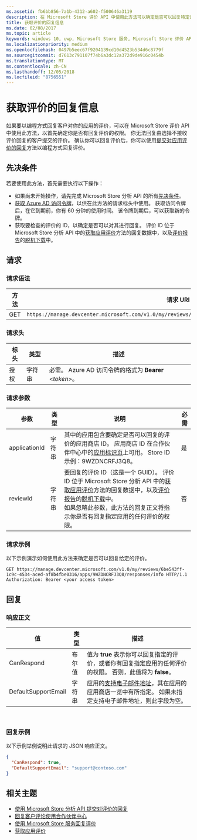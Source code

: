 ```yaml
---
ms.assetid: fb6bb856-7a1b-4312-a602-f500646a3119
description: 在 Microsoft Store 评价 API 中使用此方法可以确定是否可以回复特定评价，或者是否可以回复针对给定应用的任何评价。
title: 获取评价的回复信息
ms.date: 02/08/2017
ms.topic: article
keywords: windows 10, uwp, Microsoft Store 服务, Microsoft Store 评价 API, 回复信息
ms.localizationpriority: medium
ms.openlocfilehash: 0497b5eec67f9204139cd10d4523b534d6c8779f
ms.sourcegitcommit: d7613c791107f74b6a3dc12a372d9de916c0454b
ms.translationtype: MT
ms.contentlocale: zh-CN
ms.lasthandoff: 12/05/2018
ms.locfileid: "8756551"
---
```

# <a name="get-response-info-for-reviews"></a>获取评价的回复信息

如果要以编程方式回复客户对你的应用的评价，可以在 Microsoft Store 评价 API 中使用此方法，以首先确定你是否有回复评价的权限。 你无法回复由选择不接收评价回复的客户提交的评价。 确认你可以回复评价后，你可以使用[提交对应用评价的回复](submit-responses-to-app-reviews.md)方法以编程方式回复评价。


## <a name="prerequisites"></a>先决条件

若要使用此方法，首先需要执行以下操作：

* 如果尚未开始操作，请先完成 Microsoft Store 分析 API 的所有[先决条件](respond-to-reviews-using-windows-store-services.md#prerequisites)。
* [获取 Azure AD 访问令牌](respond-to-reviews-using-windows-store-services.md#obtain-an-azure-ad-access-token)，以供在此方法的请求标头中使用。 获取访问令牌后，在它到期前，你有 60 分钟的使用时间。 该令牌到期后，可以获取新的令牌。
* 获取要检查的评价的 ID，以确定是否可以对其进行回复。 评价 ID 位于 Microsoft Store 分析 API 中的[获取应用评价](get-app-reviews.md)方法的回复数据中，以及[评价报告](../publish/reviews-report.md)的[脱机下载](../publish/download-analytic-reports.md)中。

## <a name="request"></a>请求


### <a name="request-syntax"></a>请求语法

| 方法 | 请求 URI                                                      |
|--------|------------------------------------------------------------------|
| GET    | ```https://manage.devcenter.microsoft.com/v1.0/my/reviews/{reviewId}/apps/{applicationId}/responses/info``` |


### <a name="request-header"></a>请求头

| 标头        | 类型   | 描述                                                                 |
|---------------|--------|-----------------------------------------------------------------------------|
| 授权 | 字符串 | 必需。 Azure AD 访问令牌的格式为 **Bearer** &lt;*token*&gt;。 |


### <a name="request-parameters"></a>请求参数

| 参数        | 类型   | 说明                                     |  必需  |
|---------------|--------|--------------------------------------------------|--------------|
| applicationId | 字符串 | 其中的应用包含要确定是否可以回复的评价的应用商店 ID。 应用商店 ID 在合作伙伴中心中的[应用标识页](../publish/view-app-identity-details.md)上可用。 Store ID 示例：9WZDNCRFJ3Q8。 |  是  |
| reviewId | 字符串 | 要回复的评价 ID（这是一个 GUID）。 评价 ID 位于 Microsoft Store 分析 API 中的[获取应用评价](get-app-reviews.md)方法的回复数据中，以及[评价报告](../publish/reviews-report.md)的[脱机下载](../publish/download-analytic-reports.md)中。 <br/>如果忽略此参数，此方法的回复正文将指示你是否有回复指定应用的任何评价的权限。 |  否  |


### <a name="request-example"></a>请求示例

以下示例演示如何使用此方法来确定是否可以回复给定的评价。

```syntax
GET https://manage.devcenter.microsoft.com/v1.0/my/reviews/6be543ff-1c9c-4534-aced-af8b4fbe0316/apps/9WZDNCRFJ3Q8/responses/info HTTP/1.1
Authorization: Bearer <your access token>
```

## <a name="response"></a>回复


### <a name="response-body"></a>响应正文

| 值      | 类型   | 描述    |  
|------------|--------|-----------------------|
| CanRespond      | 布尔值  | 值为 **true** 表示你可以回复指定的评价，或者你有回复指定应用的任何评价的权限。 否则，此值将为 **false**。       |
| DefaultSupportEmail  | 字符串 |  应用的[支持电子邮件地址](../publish/enter-app-properties.md#support-contact-info)，其在应用的应用商店一览中有所指定。 如果未指定支持电子邮件地址，则此字段为空。    |

 
### <a name="response-example"></a>回复示例

以下示例举例说明此请求的 JSON 响应正文。

```json
{
  "CanRespond": true,
  "DefaultSupportEmail": "support@contoso.com"
}
```

## <a name="related-topics"></a>相关主题

* [使用 Microsoft Store 分析 API 提交对评价的回复](submit-responses-to-app-reviews.md)
* [回复客户评论使用合作伙伴中心](../publish/respond-to-customer-reviews.md)
* [使用 Microsoft Store 服务回复评价](respond-to-reviews-using-windows-store-services.md)
* [获取应用评价](get-app-reviews.md)
